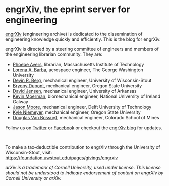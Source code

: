 # engrXiv, the eprint server for engineering

<a href="http://engrxiv.org/" target="_blank">engrXiv</a> (engineering archive) is dedicated to the dissemination of engineering knowledge quickly and efficiently. This is the blog for engrXiv.


engrXiv is directed by a steering committee of engineers and members of the engineering librarian community. They are:
<ul>
	<li><a href="http://libguides.mit.edu/profiles/psayers" target="_blank">Phoebe Ayers</a>, librarian, Massachusetts Institute of Technology</li>
	<li><a href="http://stem.gwu.edu/lorena-barba" target="_blank">Lorena A. Barba</a>, aerospace engineer, The George Washington University</li>
	<li><a href="http://www.devinberg.com/">Devin R. Berg</a>, mechanical engineer, University of Wisconsin-Stout</li>
	<li><a href="http://mime.oregonstate.edu/people/dupont" target="_blank">Bryony Dupont</a>, mechanical engineer, Oregon State University</li>
	<li><a href="http://directory.uark.edu/people/dcjensen" target="_blank">David Jensen</a>, mechanical engineer, University of Arkansas</li>
	<li><a href="https://kevinmoerman.org/" target="_blank">Kevin Moerman</a>, biomechanical engineer, National University of Ireland Galway</li>
	<li><a href="http://www.moorepants.info/" target="_blank">Jason Moore</a>, mechanical engineer, Delft University of Technology</li>
	<li><a href="http://mime.oregonstate.edu/people/kyle-niemeyer" target="_blank">Kyle Niemeyer</a>, mechanical engineer, Oregon State University</li>
	<li><a href="http://www.douglasvanbossuyt.com/" target="_blank">Douglas Van Bossuyt</a>, mechanical engineer, Colorado School of Mines</li>
</ul>
Follow us on <a href="https://twitter.com/engrXiv" target="_blank">Twitter</a> or <a href="https://www.facebook.com/engrXiv" target="_blank">Facebook</a> or checkout the <a href="https://blog.engrxiv.org/" target="_blank">engrXiv blog</a> for updates.

&nbsp;

To make a tax-deductible contribution to engrXiv through the University of Wisconsin-Stout, visit: <a href="https://foundation.uwstout.edu/pages/givings/engrxiv">https://foundation.uwstout.edu/pages/givings/engrxiv</a>

<em>arXiv is a trademark of Cornell University, used under license</em>. <em>This license should not be understood to indicate endorsement of content on engrXiv by Cornell University or arXiv.</em>
